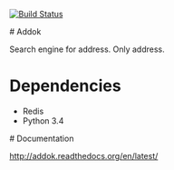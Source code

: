 [![Build Status](https://travis-ci.org/etalab/addok.svg?branch=master)](https://travis-ci.org/etalab/addok)

# Addok

Search engine for address. Only address.


# Dependencies

- Redis
- Python 3.4

# Documentation

http://addok.readthedocs.org/en/latest/
